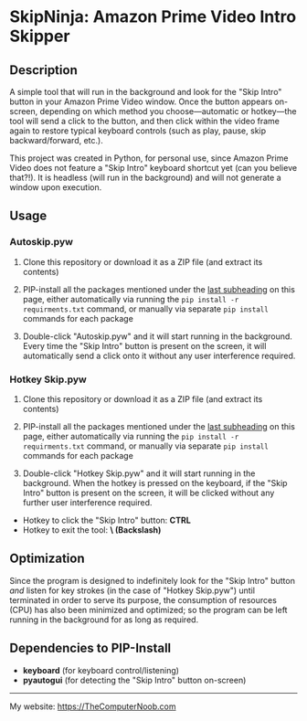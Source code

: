 # SkipNinja: Amazon Prime Video Intro Skipper

## Description
A simple tool that will run in the background and look for the "Skip Intro" button in your Amazon Prime Video window. Once the button appears on-screen, depending on which method you choose—automatic or hotkey—the tool will send a click to the button, and then click within the video frame again to restore typical keyboard controls (such as play, pause, skip backward/forward, etc.).

This project was created in Python, for personal use, since Amazon Prime Video does not feature a "Skip Intro" keyboard shortcut yet (can you believe that?!). It is headless (will run in the background) and will not generate a window upon execution.

## Usage
### Autoskip.pyw
1. Clone this repository or download it as a ZIP file (and extract its contents)

2. PIP-install all the packages mentioned under the [last subheading](https://github.com/SHUR1K-N/SkipNinja-Amazon-Prime-Video-Intro-Skipper#dependencies-to-pip-install "last subheading") on this page, either automatically via running the `pip install -r requirments.txt` command, or manually via separate `pip install` commands for each package

3. Double-click "Autoskip.pyw" and it will start running in the background. Every time the "Skip Intro" button is present on the screen, it will automatically send a click onto it without any user interference required.

### Hotkey Skip.pyw
1. Clone this repository or download it as a ZIP file (and extract its contents)

2. PIP-install all the packages mentioned under the [last subheading](https://github.com/SHUR1K-N/SkipNinja-Amazon-Prime-Video-Intro-Skipper#dependencies-to-pip-install "last subheading") on this page, either automatically via running the `pip install -r requirments.txt` command, or manually via separate `pip install` commands for each package

3. Double-click "Hotkey Skip.pyw" and it will start running in the background. When the hotkey is pressed on the keyboard, if the "Skip Intro" button is present on the screen, it will be clicked without any further user interference required.
- Hotkey to click the "Skip Intro" button: **CTRL**
- Hotkey to exit the tool: **\ (Backslash)**

## Optimization
Since the program is designed to indefinitely look for the "Skip Intro" button *and* listen for key strokes (in the case of "Hotkey Skip.pyw") until terminated in order to serve its purpose, the consumption of resources (CPU) has also been minimized and optimized; so the program can be left running in the background for as long as required.

## Dependencies to PIP-Install
- **keyboard** (for keyboard control/listening)
- **pyautogui** (for detecting the "Skip Intro" button on-screen)

------------

My website: https://TheComputerNoob.com
